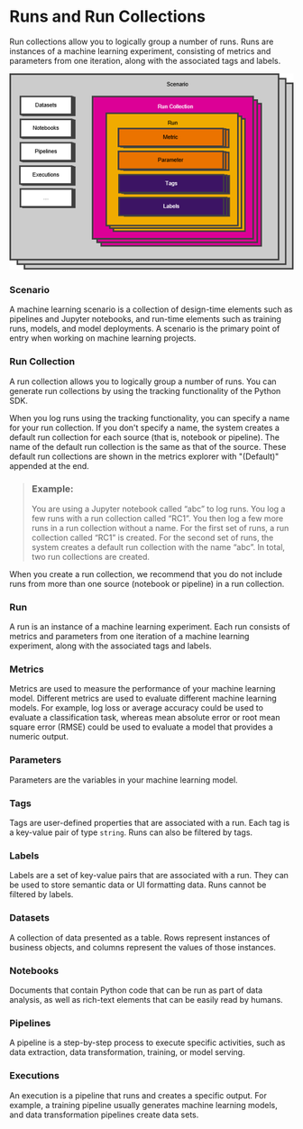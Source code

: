 <!-- loio8d8c69fcb2e8485880b2803354f634ad -->

# Runs and Run Collections

Run collections allow you to logically group a number of runs. Runs are instances of a machine learning experiment, consisting of metrics and parameters from one iteration, along with the associated tags and labels.



![](images/Image_Map_Scenario_Overview_336a219.png)



### Scenario

A machine learning scenario is a collection of design-time elements such as pipelines and Jupyter notebooks, and run-time elements such as training runs, models, and model deployments. A scenario is the primary point of entry when working on machine learning projects.



### Run Collection

A run collection allows you to logically group a number of runs. You can generate run collections by using the tracking functionality of the Python SDK.

When you log runs using the tracking functionality, you can specify a name for your run collection. If you don't specify a name, the system creates a default run collection for each source \(that is, notebook or pipeline\). The name of the default run collection is the same as that of the source. These default run collections are shown in the metrics explorer with "\(Default\)" appended at the end.

> ### Example:  
> You are using a Jupyter notebook called “abc” to log runs. You log a few runs with a run collection called “RC1”. You then log a few more runs in a run collection without a name. For the first set of runs, a run collection called “RC1” is created. For the second set of runs, the system creates a default run collection with the name “abc”. In total, two run collections are created.

When you create a run collection, we recommend that you do not include runs from more than one source \(notebook or pipeline\) in a run collection.



### Run

A run is an instance of a machine learning experiment. Each run consists of metrics and parameters from one iteration of a machine learning experiment, along with the associated tags and labels.



### Metrics

Metrics are used to measure the performance of your machine learning model. Different metrics are used to evaluate different machine learning models. For example, log loss or average accuracy could be used to evaluate a classification task, whereas mean absolute error or root mean square error \(RMSE\) could be used to evaluate a model that provides a numeric output.



### Parameters

Parameters are the variables in your machine learning model.



### Tags

Tags are user-defined properties that are associated with a run. Each tag is a key-value pair of type `string`. Runs can also be filtered by tags.



### Labels

Labels are a set of key-value pairs that are associated with a run. They can be used to store semantic data or UI formatting data. Runs cannot be filtered by labels.



### Datasets

A collection of data presented as a table. Rows represent instances of business objects, and columns represent the values of those instances.



### Notebooks

Documents that contain Python code that can be run as part of data analysis, as well as rich-text elements that can be easily read by humans.



### Pipelines

A pipeline is a step-by-step process to execute specific activities, such as data extraction, data transformation, training, or model serving.



### Executions

An execution is a pipeline that runs and creates a specific output. For example, a training pipeline usually generates machine learning models, and data transformation pipelines create data sets.

